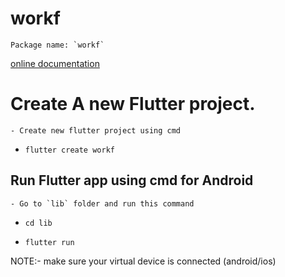 # workf
    Package name: `workf`

[online documentation](https://docs.flutter.dev/)

# Create A new Flutter project.
    - Create new flutter project using cmd 

- `flutter create workf`


## Run Flutter app using cmd for Android 
    - Go to `lib` folder and run this command

- `cd lib`

- `flutter run`


NOTE:- make sure your virtual device is connected (android/ios)

